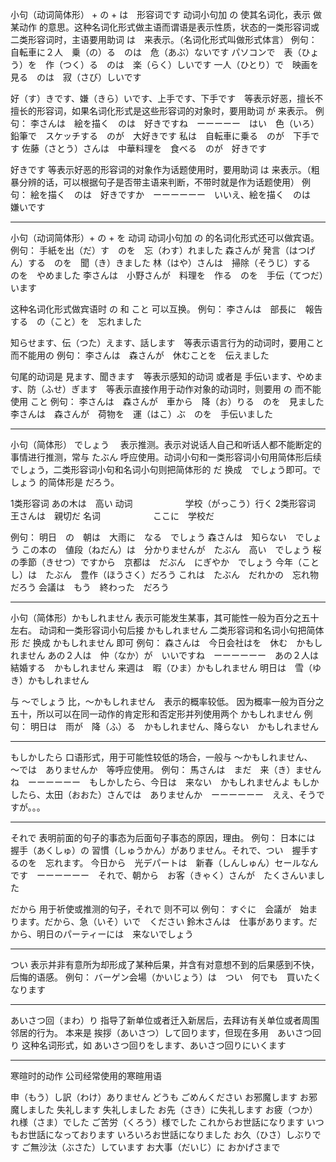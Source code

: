 小句（动词简体形） + の + は　形容词です
动词小句加 の 使其名词化，表示 做某动作 的意思。这种名词化形式做主语而谓语是表示性质，状态的一类形容词或二类形容词时，主语要用助词 は　来表示。（名词化形式叫做形式体言）
例句：
自転車に２人　乗（の）る　のは　危（あぶ）ないです
パソコンで　表（ひょう）を　作（つく）る　のは　楽（らく）しいです
一人（ひとり）で　映画を見る　のは　寂（さび）しいです

好（す）きです、嫌（きら）いです、上手です、下手です　等表示好恶，擅长不擅长的形容词，如果名词化形式是这些形容词的对象时，要用助词 が 来表示。
例句：
李さんは　絵を描く　のは　好きですね　ーーーーー　はい　色（いろ）鉛筆で　スケッチする　のが　大好きです
私は　自転車に乗る　のが　下手です
佐藤（さとう）さんは　中華料理を　食べる　のが　好きです

好きです 等表示好恶的形容词的对象作为话题使用时，要用助词 は 来表示。（粗暴分辨的话，可以根据句子是否带主语来判断，不带时就是作为话题使用）
例句：
絵を描く　のは　好きですか　ーーーーーー　いいえ、絵を描く　のは　嫌いです

------
小句（动词简体形）+ の + を 动词
动词小句加 の 的名词化形式还可以做宾语。
例句：
手紙を出（だ）す　のを　忘（わす）れました
森さんが 発言（はつげん）する　のを　聞（き）きました
林（はや）さんは　掃除（そうじ）する　のを　やめました
李さんは　小野さんが　料理を　作る　のを　手伝（てつだ）います

这种名词化形式做宾语时 の 和 こと 可以互换。
例句：
李さんは　部長に　報告する　の（こと）を　忘れました

知らせます、伝（つた）えます、話します　等表示语言行为的动词时，要用こと而不能用の
例句：
李さんは　森さんが　休むことを　伝えました

句尾的动词是 見ます、聞きます　等表示感知的动词 或者是 手伝います、やめます、防（ふせ）ぎます　等表示直接作用于动作对象的动词时，则要用 の 而不能使用 こと
例句：
李さんは　森さんが　車から　降（お）りる　のを　見ました
李さんは　森さんが　荷物を　運（はこ）ぶ　のを　手伝いました

------
小句（简体形）  でしょう　
表示推测。表示对说话人自己和听话人都不能断定的事情进行推测，常与 たぶん 呼应使用。动词小句和一类形容词小句用简体形后续 でしょう，二类形容词小句和名词小句则把简体形的 だ 换成　でしょう即可。でしょう 的简体形是 だろう。

1类形容词      あの木は　高い
动词　　　　　　学校（がっこう）行く
2类形容词　　　王さんは　親切だ
名词　　　　　　ここに　学校だ

例句：
明日　の　朝は　大雨に　なる　でしょう
森さんは　知らない　でしょう
この本の　値段（ねだん）は　分かりませんが　たぶん　高い　でしょう
桜の季節（きせつ）ですから　京都は　だぶん　にぎやか　でしょう
今年（ことし）は　たぶん　豊作（ほうさく）だろう
これは　たぶん　だれかの　忘れ物　だろう
会議は　もう　終わった　だろう

------
小句（简体形）かもしれません
表示可能发生某事，其可能性一般为百分之五十左右。
动词和一类形容词小句后接 かもしれません
二类形容词和名词小句把简体形 だ 换成 かもしれません 即可
例句：
森さんは　今日会社はを　休む　かもしれません
あの２人は　仲（なか）が　いいですね　ーーーーーー　あの２人は　結婚する　かもしれません
来週は　暇（ひま）かもしれません
明日は　雪（ゆき）かもしれません

与 ～でしょう 比，～かもしれません　表示的概率较低。
因为概率一般为百分之五十，所以可以在同一动作的肯定形和否定形并列使用两个 かもしれません
例句：
明日は　雨が　降（ふ）る　かもしれません、降らない　かもしれません

------
もしかしたら
口语形式，用于可能性较低的场合，一般与 ～かもしれません、　～では　ありませんか　等呼应使用。
例句：
馬さんは　まだ　来（き）ませんね　ーーーーーー　もしかしたら、今日は　来ない　かもしれませんよ
もしかしたら、太田（おおた）さんでは　ありませんか　ーーーーーー　ええ、そうですが。。。

------
それで
表明前面的句子的事态为后面句子事态的原因，理由。
例句：
日本には　握手（あくしゅ）の 習慣（しゅうかん）がありません。それで、つい　握手するのを　忘れます。
今日から　光デパートは　新春（しんしゅん）セールなんです　ーーーーーー　それで、朝から　お客（きゃく）さんが　たくさんいました

だから 用于祈使或推测的句子，それで 则不可以
例句：
すぐに　会議が　始まります。だから、急（いそ）いで　ください
鈴木さんは　仕事があります。だから、明日のパーティーには　来ないでしょう

------
つい
表示并非有意所为却形成了某种后果，并含有对意想不到的后果感到不快，后悔的语感。
例句：
バーゲン会場（かいじょう）は　つい　何でも　買いたくなります

------
あいさつ回（まわ）り
指导了新单位或者迁入新居后，去拜访有关单位或者周围邻居的行为。
本来是 挨拶（あいさつ）して回ります，但现在多用　あいさつ回り 这种名词形式，如 あいさつ回りをします、あいさつ回りにいくます

------
寒暄时的动作
公司经常使用的寒暄用语

申（もう）し訳（わけ）ありません
どうも
ごめんください
お邪魔します
お邪魔しました
失礼します
失礼しました
お先（さき）に失礼します
お疲（つか）れ様（さま）でした
ご苦労（くろう）様でした
これからお世話になります
いつもお世話になっております
いろいろお世話になりました
お久（ひさ）しぶりです
ご無沙汰（ぶさた）しています
お大事（だいじ）に
おかげさまで

